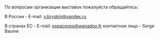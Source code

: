 По вопросам организации выставок пожалуйста обращайтесь:

В России - Е-mail: [v.bryskin@yandex.ru](mailto:v.bryskin@yandex.ru)

В странах ЕС - E-mail: [espacexpo@wanadoo.fr](mailto:espacexpo@wanadoo.fr) контактное лицо - Serge Baume
